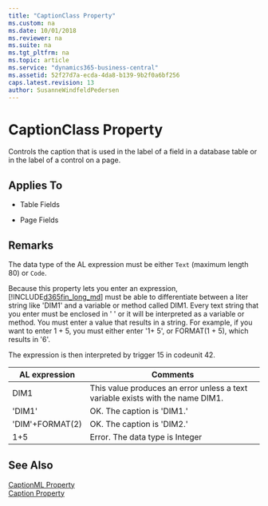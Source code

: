 ```yaml
---
title: "CaptionClass Property"
ms.custom: na
ms.date: 10/01/2018
ms.reviewer: na
ms.suite: na
ms.tgt_pltfrm: na
ms.topic: article
ms.service: "dynamics365-business-central"
ms.assetid: 52f27d7a-ecda-4da8-b139-9b2f0a6bf256
caps.latest.revision: 13
author: SusanneWindfeldPedersen
---
```


# CaptionClass Property
Controls the caption that is used in the label of a field in a database table or in the label of a control on a page.  
  
## Applies To  
  
- Table Fields  
  
- Page Fields  
  
## Remarks  
The data type of the AL expression must be either `Text` (maximum length 80) or `Code`.  
  
Because this property lets you enter an expression, [!INCLUDE[d365fin_long_md](../includes/d365fin_long_md.md)] must be able to differentiate between a liter string like 'DIM1' and a variable or method called DIM1. Every text string that you enter must be enclosed in '  ' or it will be interpreted as a variable or method. You must enter a value that results in a string. For example, if you want to enter 1 + 5, you must either enter '1+ 5', or FORMAT(1 + 5), which results in '6'.  
  
The expression is then interpreted by trigger 15 in codeunit 42.  
  
|AL expression|Comments|  
|-------------|--------|  
|DIM1|This value produces an error unless a text variable exists with the name DIM1.|  
|'DIM1'|OK. The caption is 'DIM1.'|  
|'DIM'+FORMAT(2)|OK. The caption is 'DIM2.'|  
|1+5|Error. The data type is Integer|  
  
## See Also  
[CaptionML Property](devenv-captionml-property.md)   
[Caption Property](devenv-caption-property.md)   